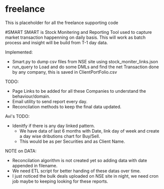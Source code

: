 # freelance
This is placeholder for all the freelance supporting code

#SMART
SMART is Stock Monitering and Reporting Tool used to capture market transaction happenning on daily basis.
This will work as batch process and insight will be build from T-1 day data.

Implemented:
  - Smart.py to dump csv files from NSE site using stock_moniter_links.json
  - run_query to Load and do some DMLs and find the net Transaction done by any company, this  is saved in ClientPortFolio.csv

TODO:
  - Page Links to be added for all these Companies to understand the behaviour/domain.
  - Email utility to send report every day.
  - Reconcilation methods to keep the final data updated.

Avi's TODO:
  - Idenitfy if there is any day linked pattern.
      - We have data of last 6 months with Date, link day of week and create a day wise dributions chart for Buy/Sell.
      - This would be as per Securities and as Client Name.

NOTE on DATA:
  - Reconcilation algorithm is not created yet so adding data with date appended in filename.
  - We need ETL script for better handing of these datas over time.
  - I just noticed the bulk deals uploaded on NSE site in night, we need cron job maybe to keeping looking for these reports.
